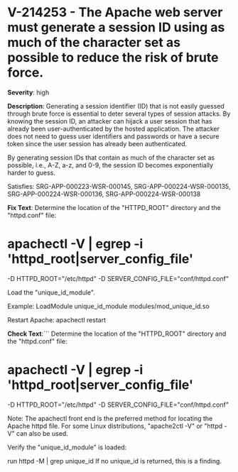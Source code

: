 # V-214253 - The Apache web server must generate a session ID using as much of the character set as possible to reduce the risk of brute force.

**Severity**: high

**Description**:
Generating a session identifier (ID) that is not easily guessed through brute force is essential to deter several types of session attacks. By knowing the session ID, an attacker can hijack a user session that has already been user-authenticated by the hosted application. The attacker does not need to guess user identifiers and passwords or have a secure token since the user session has already been authenticated.

By generating session IDs that contain as much of the character set as possible, i.e., A-Z, a-z, and 0-9, the session ID becomes exponentially harder to guess.

Satisfies: SRG-APP-000223-WSR-000145, SRG-APP-000224-WSR-000135, SRG-APP-000224-WSR-000136, SRG-APP-000224-WSR-000138

**Fix Text**:
Determine the location of the "HTTPD_ROOT" directory and the "httpd.conf" file:

# apachectl -V | egrep -i 'httpd_root|server_config_file'
-D HTTPD_ROOT="/etc/httpd"
-D SERVER_CONFIG_FILE="conf/httpd.conf"

Load the "unique_id_module". 

Example: LoadModule unique_id_module modules/mod_unique_id.so

Restart Apache: apachectl restart

**Check Text**:```
Determine the location of the "HTTPD_ROOT" directory and the "httpd.conf" file:

# apachectl -V | egrep -i 'httpd_root|server_config_file'
-D HTTPD_ROOT="/etc/httpd"
-D SERVER_CONFIG_FILE="conf/httpd.conf"

Note: The apachectl front end is the preferred method for locating the Apache httpd file. For some Linux distributions, "apache2ctl -V" or  "httpd -V" can also be used. 

Verify the "unique_id_module" is loaded:

run httpd -M | grep unique_id 
If no unique_id is returned, this is a finding.
```